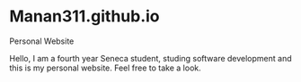 # Manan311.github.io
Personal Website


Hello, I am a fourth year Seneca student, studing software development and this is my personal website. Feel free to take a look.
